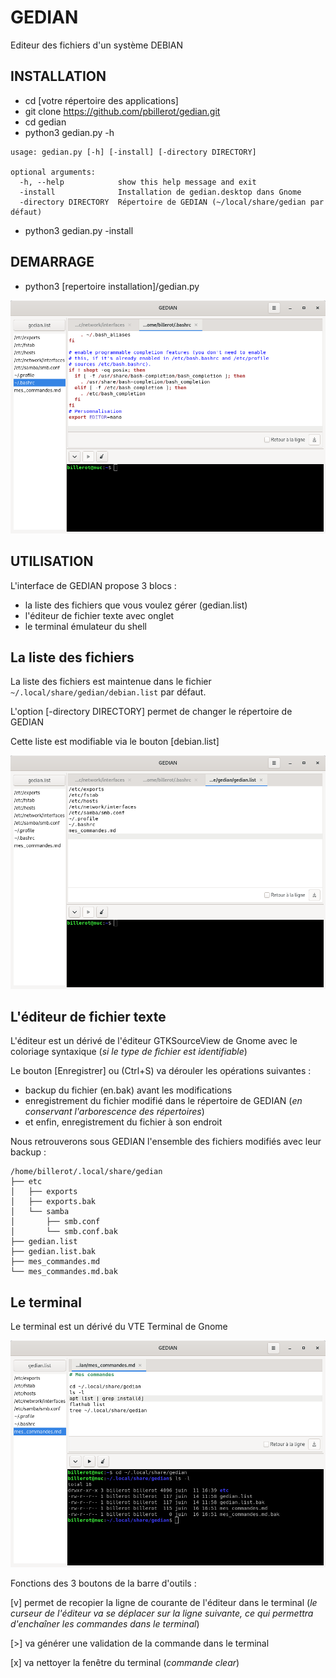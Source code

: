 # GEDIAN

Editeur des fichiers d'un système DEBIAN

## INSTALLATION

- cd [votre répertoire des applications]
- git clone https://github.com/pbillerot/gedian.git
- cd gedian
- python3 gedian.py -h
```
usage: gedian.py [-h] [-install] [-directory DIRECTORY]

optional arguments:
  -h, --help            show this help message and exit
  -install              Installation de gedian.desktop dans Gnome
  -directory DIRECTORY  Répertoire de GEDIAN (~/local/share/gedian par défaut)
```
- python3 gedian.py -install

## DEMARRAGE

- python3 [repertoire installation]/gedian.py

![](./assets/gedian_capture.png)

## UTILISATION

L'interface de GEDIAN propose 3 blocs :

- la liste des fichiers que vous voulez gérer (gedian.list)
- l'éditeur de fichier texte avec onglet
- le terminal émulateur du shell

## La liste des fichiers

La liste des fichiers est maintenue dans le fichier ```~/.local/share/gedian/debian.list``` par défaut.

L'option [-directory DIRECTORY] permet de changer le répertoire de GEDIAN

Cette liste est modifiable via le bouton [debian.list]

![](./assets/gedian_list.png)

## L'éditeur de fichier texte

L'éditeur est un dérivé de l'éditeur GTKSourceView de Gnome avec le coloriage syntaxique (_si le type de fichier est identifiable_)

Le bouton [Enregistrer] ou (Ctrl+S) va dérouler les opérations suivantes :
- backup du fichier (en.bak) avant les modifications
- enregistrement du fichier modifié dans le répertoire de GEDIAN (_en conservant l'arborescence des répertoires_)
- et enfin, enregistrement du fichier à son endroit

Nous retrouverons sous GEDIAN l'ensemble des fichiers modifiés avec leur backup :
```
/home/billerot/.local/share/gedian
├── etc
│   ├── exports
│   ├── exports.bak
│   └── samba
│       ├── smb.conf
│       └── smb.conf.bak
├── gedian.list
├── gedian.list.bak
├── mes_commandes.md
└── mes_commandes.md.bak
```

## Le terminal

Le terminal est un dérivé du VTE Terminal de Gnome

![](./assets/gedian_terminal.png)

Fonctions des 3 boutons de la barre d'outils :

[v] permet de recopier la ligne de courante de l'éditeur dans le terminal (_le curseur de l'éditeur va se déplacer sur la ligne suivante, ce qui permettra d'enchaîner les commandes dans le terminal_)

[>] va générer une validation de la commande dans le terminal

[x] va nettoyer la fenêtre du terminal (_commande clear_)
